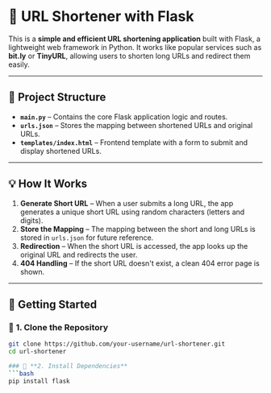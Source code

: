 # 🚀 URL Shortener with Flask  

This is a **simple and efficient URL shortening application** built with Flask, a lightweight web framework in Python. It works like popular services such as **bit.ly** or **TinyURL**, allowing users to shorten long URLs and redirect them easily.  

---

## 📂 **Project Structure**  
- **`main.py`** – Contains the core Flask application logic and routes.  
- **`urls.json`** – Stores the mapping between shortened URLs and original URLs.  
- **`templates/index.html`** – Frontend template with a form to submit and display shortened URLs.  

---

## 💡 **How It Works**  
1. **Generate Short URL** – When a user submits a long URL, the app generates a unique short URL using random characters (letters and digits).  
2. **Store the Mapping** – The mapping between the short and long URLs is stored in `urls.json` for future reference.  
3. **Redirection** – When the short URL is accessed, the app looks up the original URL and redirects the user.  
4. **404 Handling** – If the short URL doesn't exist, a clean 404 error page is shown.  

---

## 🚀 **Getting Started**  
### 🔹 **1. Clone the Repository**  
```bash
git clone https://github.com/your-username/url-shortener.git
cd url-shortener

### 🔹 **2. Install Dependencies**  
```bash
pip install flask


